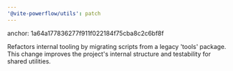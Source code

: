 ```yaml
---
'@vite-powerflow/utils': patch
---
```


anchor: 1a64a177836277f911f022184f75cba8c2c6bf8f

Refactors internal tooling by migrating scripts from a legacy 'tools' package. This change improves the project's internal structure and testability for shared utilities.
